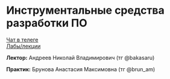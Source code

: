 # Инструментальные средства разработки ПО
[Чат в телеге](https://t.me/+1_PpsQkr6HM5MDUy)  
[Лабы/лекции](https://bakasa.notion.site/3-f51672f6fcd3433996c9e9e9890d724f)  

**Лектор:** Андреев Николай Владимирович (тг @bakasaru) 

**Практик:** Брунова Анастасия Максимовна (тг @brun_am)
